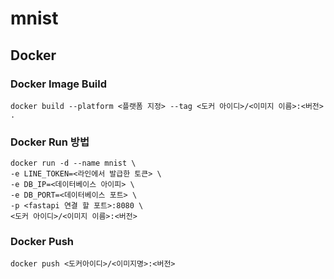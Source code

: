 # mnist

## Docker

### Docker Image Build

```
docker build --platform <플랫폼 지정> --tag <도커 아이디>/<이미지 이름>:<버전> .
```

### Docker Run 방법

```
docker run -d --name mnist \
-e LINE_TOKEN=<라인에서 발급한 토큰> \
-e DB_IP=<데이터베이스 아이피> \
-e DB_PORT=<데이터베이스 포트> \
-p <fastapi 연결 할 포트>:8080 \
<도커 아이디>/<이미지 이름>:<버전>
```

### Docker Push

```
docker push <도커아이디>/<이미지명>:<버전>
```